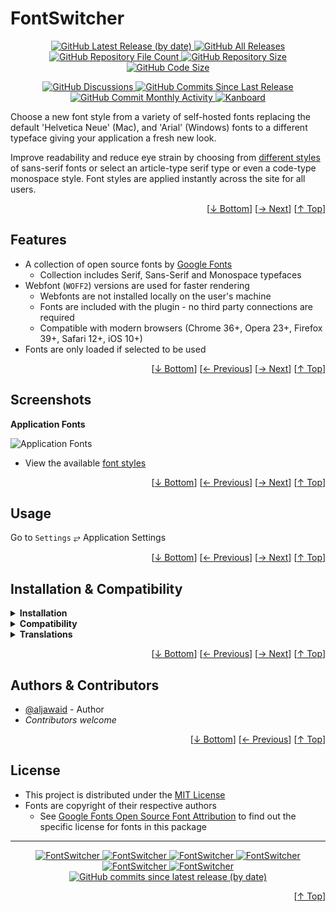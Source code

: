 <h1 name="user-content-readme-top">FontSwitcher</h1>
<p align="center">
    <a href="https://github.com/aljawaid/FontSwitcher/releases">
        <img src="https://img.shields.io/github/v/release/aljawaid/FontSwitcher?style=for-the-badge&color=brightgreen" alt="GitHub Latest Release (by date)" title="GitHub Latest Release (by date)">
    </a>
    <a href="https://github.com/aljawaid/FontSwitcher/releases">
        <img src="https://img.shields.io/github/downloads/aljawaid/FontSwitcher/total?style=for-the-badge&color=orange" alt="GitHub All Releases" title="GitHub All Downloads">
    </a>
    <a href="https://github.com/aljawaid/FontSwitcher/releases">
        <img src="https://img.shields.io/github/directory-file-count/aljawaid/FontSwitcher?style=for-the-badge&color=orange" alt="GitHub Repository File Count" title="GitHub Repository File Count">
    </a>
    <a href="https://github.com/aljawaid/FontSwitcher/releases">
        <img src="https://img.shields.io/github/repo-size/aljawaid/FontSwitcher?style=for-the-badge&color=orange" alt="GitHub Repository Size" title="GitHub Repository Size">
    </a>
    <a href="https://github.com/aljawaid/FontSwitcher/releases">
        <img src="https://img.shields.io/github/languages/code-size/aljawaid/FontSwitcher?style=for-the-badge&color=orange" alt="GitHub Code Size" title="GitHub Code Size">
    </a>
</p>
<p align="center">
    <a href="https://github.com/aljawaid/FontSwitcher/discussions">
        <img src="https://img.shields.io/github/discussions/aljawaid/FontSwitcher?style=for-the-badge&color=blue" alt="GitHub Discussions" title="Read Discussions">
    </a>
    <a href="https://github.com/aljawaid/FontSwitcher/compare">
        <img src="https://img.shields.io/github/commits-since/aljawaid/FontSwitcher/latest?include_prereleases&style=for-the-badge&color=blue" alt="GitHub Commits Since Last Release" title="GitHub Commits Since Last Release">
    </a>
    <a href="https://github.com/aljawaid/FontSwitcher/compare">
        <img src="https://img.shields.io/github/commit-activity/m/aljawaid/FontSwitcher?style=for-the-badge&color=blue" alt="GitHub Commit Monthly Activity" title="GitHub Commit Monthly Activity">
    </a>
    <a href="https://github.com/kanboard/kanboard" title="Kanboard - Kanban Project Management Software">
        <img src="https://img.shields.io/badge/Plugin%20for-kanboard-D40000?style=for-the-badge&labelColor=000000" alt="Kanboard">
    </a>
</p>

Choose a new font style from a variety of self-hosted fonts replacing the default 'Helvetica Neue' (Mac), and 'Arial' (Windows) fonts to a different typeface giving your application a fresh new look.

Improve readability and reduce eye strain by choosing from [different styles](../master/all-fonts.md "View font styles") of sans-serif fonts or select an article-type serif type or even a code-type monospace style. Font styles are applied instantly across the site for all users.


<p align="right">[<a href="#user-content-readme-bottom">&#8595; Bottom</a>] [<a href="#screenshots">&#8594; Next</a>] [<a href="#user-content-readme-top">&#8593; Top</a>]</p>

## Features

- A collection of open source fonts by [Google Fonts](https://fonts.google.com "Google Fonts")
  - Collection includes Serif, Sans-Serif and Monospace typefaces
- Webfont (`WOFF2`) versions are used for faster rendering
  - Webfonts are not installed locally on the user's machine
  - Fonts are included with the plugin - no third party connections are required
  - Compatible with modern browsers (Chrome 36+, Opera 23+, Firefox 39+, Safari 12+, iOS 10+)
- Fonts are only loaded if selected to be used

<p align="right">[<a href="#user-content-readme-bottom">&#8595; Bottom</a>] [<a href="#features">&#8592; Previous</a>] [<a href="#usage">&#8594; Next</a>] [<a href="#user-content-readme-top">&#8593; Top</a>]</p>

## Screenshots

**Application Fonts**  

![Application Fonts](../master/screenshot-font-switcher.png)

- View the available [font styles](../master/all-fonts.md)


<p align="right">[<a href="#user-content-readme-bottom">&#8595; Bottom</a>] [<a href="#features">&#8592; Previous</a>] [<a href="#installation--compatibility">&#8594; Next</a>] [<a href="#user-content-readme-top">&#8593; Top</a>]</p>

## Usage

Go to `Settings` &#10562; Application Settings

<p align="right">[<a href="#user-content-readme-bottom">&#8595; Bottom</a>] [<a href="#screenshots">&#8592; Previous</a>] [<a href="#authors--contributors">&#8594; Next</a>] [<a href="#user-content-readme-top">&#8593; Top</a>]</p>

## Installation & Compatibility

<details>
    <summary><strong>Installation</strong></summary>

- Install via the **[Kanboard](https://github.com/kanboard/kanboard "Kanboard - Kanban Project Management Software") Plugin Directory** or see [INSTALL.md](../master/INSTALL.md)
- Read the full [**Changelog**](../master/changelog.md "See changes") to see the latest updates

</details>
<details>
    <summary><strong>Compatibility</strong></summary>

- Requires [Kanboard](https://github.com/kanboard/kanboard "Kanboard - Kanban Project Management Software") ≥`1.2.20`
- **Other Plugins & Action Plugins**
  - _No known issues_
  - Compatible with [KanboardCSS](https://github.com/aljawaid/KanboardCSS), [EssentialTheme](https://codeberg.org/abu/EssentialTheme)
- **Core Files & Templates**
  - _No template overrides_
  - _No database changes_

</details>
<details>
    <summary><strong>Translations</strong></summary>

- _Starter template available_

</details>

<p align="right">[<a href="#user-content-readme-bottom">&#8595; Bottom</a>] [<a href="#usage">&#8592; Previous</a>] [<a href="#license">&#8594; Next</a>] [<a href="#user-content-readme-top">&#8593; Top</a>]</p>

## Authors & Contributors

- [@aljawaid](https://github.com/aljawaid) - Author
- _Contributors welcome_

<p align="right">[<a href="#user-content-readme-bottom">&#8595; Bottom</a>] [<a href="#installation--compatibility">&#8592; Previous</a>] [<a href="#user-content-readme-top">&#8593; Top</a>]</p>

## License

- This project is distributed under the [MIT License](../master/LICENSE "Read The MIT license")
- Fonts are copyright of their respective authors
  - See [Google Fonts Open Source Font Attribution](https://fonts.google.com/attribution) to find out the specific license for fonts in this package

---

<p align="center">
    <a href="https://github.com/aljawaid/FontSwitcher/stargazers" title="View Stargazers">
        <img src="https://img.shields.io/github/stars/aljawaid/FontSwitcher?logo=github&style=flat-square" alt="FontSwitcher">
    </a>
    <a href="https://github.com/aljawaid/FontSwitcher/forks" title="See Forks">
        <img src="https://img.shields.io/github/forks/aljawaid/FontSwitcher?logo=github&style=flat-square" alt="FontSwitcher">
    </a>
    <a href="https://github.com/aljawaid/FontSwitcher/blob/master/LICENSE" title="Read License">
        <img src="https://img.shields.io/github/license/aljawaid/FontSwitcher?style=flat-square" alt="FontSwitcher">
    </a>
    <a href="https://github.com/aljawaid/FontSwitcher/issues" title="Open Issues">
        <img src="https://img.shields.io/github/issues-raw/aljawaid/FontSwitcher?style=flat-square" alt="FontSwitcher">
    </a>
    <a href="https://github.com/aljawaid/FontSwitcher/issues?q=is%3Aissue+is%3Aclosed" title="Closed Issues">
        <img src="https://img.shields.io/github/issues-closed/aljawaid/FontSwitcher?style=flat-square" alt="FontSwitcher">
    </a>
    <a href="https://github.com/aljawaid/FontSwitcher/discussions" title="Read Discussions">
        <img src="https://img.shields.io/github/discussions/aljawaid/FontSwitcher?style=flat-square" alt="FontSwitcher">
    </a>
    <a href="https://github.com/aljawaid/FontSwitcher/compare/" title="Latest Commits">
        <img alt="GitHub commits since latest release (by date)" src="https://img.shields.io/github/commits-since/aljawaid/FontSwitcher/latest?style=flat-square">
    </a>
</p>
<p align="right">[<a href="#user-content-readme-top">&#8593; Top</a>]</p>
<a name="user-content-readme-bottom"></a>
